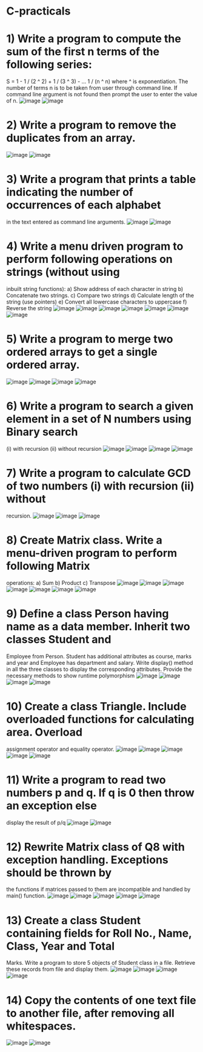 # C-practicals
# 1)  Write a program to compute the sum of the first n terms of the following series:
S = 1 - 1 / (2 ^ 2) + 1 / (3 ^ 3) - ... 1 / (n ^ n)
where ^ is exponentiation.
The number of terms n is to be taken from user through command line. If command line argument is not found then prompt the user to enter the value of n.
![image](https://github.com/user-attachments/assets/0e50f7fe-a106-4ea2-bbd9-ee2b9b5ccc08)
![image](https://github.com/user-attachments/assets/b292462e-8863-4516-884d-7f875b468f21)
# 2)  Write a program to remove the duplicates from an array.
![image](https://github.com/user-attachments/assets/479d6d75-4f86-4b37-918c-162f5bd7a924)
![image](https://github.com/user-attachments/assets/d210c507-9038-4fcd-8141-e6b3cb560a0d)
# 3) Write a program that prints a table indicating the number of occurrences of each alphabet 
in the text entered as command line arguments. 
![image](https://github.com/user-attachments/assets/c349bf09-f670-4670-8696-57a8f22cc37d)
![image](https://github.com/user-attachments/assets/1e0ea7a8-a89f-4146-9336-66f8388b29f6)
# 4) Write a menu driven program to perform following operations on strings (without using 
inbuilt string functions): 
a) Show address of each character in string 
b) Concatenate two strings. 
c) Compare two strings 
d) Calculate length of the string (use pointers) 
e) Convert all lowercase characters to uppercase 
f) Reverse the string
![image](https://github.com/user-attachments/assets/1c214d8f-68d8-408a-b765-f0fd107ee7a5)
![image](https://github.com/user-attachments/assets/ac53a3ed-56f0-4fa0-9faa-0418e87e5220)
![image](https://github.com/user-attachments/assets/efbb23b0-a357-41ab-86d5-542d79f9c4c7)
![image](https://github.com/user-attachments/assets/dd2eb3d8-ed0f-4bb4-a38c-d627f999603d)
![image](https://github.com/user-attachments/assets/11a1ab77-1dad-4545-9d28-b51ccc579688)
![image](https://github.com/user-attachments/assets/5e751968-9ab1-4825-8753-791253a39289)
![image](https://github.com/user-attachments/assets/2e459474-caa3-4b33-89ca-ff793af2470b)
#  5) Write a program to merge two ordered arrays to get a single ordered array.
![image](https://github.com/user-attachments/assets/1d2bcff8-43bc-47ac-bd89-7817da5c9743)
![image](https://github.com/user-attachments/assets/26773d1a-6b35-48b3-9270-6f806379fad9)
![image](https://github.com/user-attachments/assets/c699d082-7032-4baf-a07e-c28cbe172796)
![image](https://github.com/user-attachments/assets/e66c03db-8eea-4d3b-b0c9-513cab461368)
# 6) Write a program to search a given element in a set of N numbers using Binary search 
(i) with recursion (ii) without recursion
![image](https://github.com/user-attachments/assets/d029ebbb-3cc3-4a22-88e3-8a6c7476ec94)
![image](https://github.com/user-attachments/assets/78406333-ca01-4163-93aa-12038d177e6a)
![image](https://github.com/user-attachments/assets/f4b8f4f6-bd48-47e9-b22f-e43f8a41efec)
![image](https://github.com/user-attachments/assets/13dfabfa-42d2-4406-a0ff-dcba9553dfd9)
# 7) Write a program to calculate GCD of two numbers (i) with recursion (ii) without 
recursion.
![image](https://github.com/user-attachments/assets/a122efb3-f3a7-48a7-9480-ec7a8aff0abb)
![image](https://github.com/user-attachments/assets/7c7b5766-8908-4e6a-bbf0-1ae1973adcd9)
![image](https://github.com/user-attachments/assets/219321f9-bdbb-44db-9050-a9ba0076a148)
# 8) Create Matrix class. Write a menu-driven program to perform following Matrix 
operations: 
a) Sum 
b) Product 
c) Transpose
![image](https://github.com/user-attachments/assets/dbe9ae6a-098e-451d-8fec-d3083d8a66fd)
![image](https://github.com/user-attachments/assets/5d6f2046-075e-43be-aa88-ef5ca5dda990)
![image](https://github.com/user-attachments/assets/9dd6f42c-4f3e-419a-af70-97f9377eea67)
![image](https://github.com/user-attachments/assets/de8db8e9-3736-400e-98e1-b5417a694410)
![image](https://github.com/user-attachments/assets/2033c820-6892-4a9f-9abb-7a2eae4d7f51)
![image](https://github.com/user-attachments/assets/c4241a8b-b18e-4d5e-8232-43486859e5ac)
![image](https://github.com/user-attachments/assets/65958595-5ec3-4a69-8541-f3836b464e4d)
# 9) Define a class Person having name as a data member. Inherit two classes Student and 
Employee from Person. Student has additional attributes as course, marks and year and 
Employee has department and salary. Write display() method in all the three classes to 
display the corresponding attributes. Provide the necessary methods to show runtime 
polymorphism
![image](https://github.com/user-attachments/assets/56610e0a-41a9-49c2-a220-66f0e882c393)
![image](https://github.com/user-attachments/assets/2b629b12-7417-4afa-bc4a-280ef4b0d9a7)
![image](https://github.com/user-attachments/assets/dd5388eb-4bbe-440e-9dbe-90212605ef38)
![image](https://github.com/user-attachments/assets/ed714c60-e4a8-4536-8954-b880cb62c80b)
# 10) Create a class Triangle. Include overloaded functions for calculating area. Overload 
assignment operator and equality operator. 
![image](https://github.com/user-attachments/assets/acba0a8b-4560-4da1-8b5b-3262c2d3a5da)
![image](https://github.com/user-attachments/assets/76b395e8-e290-428b-94a2-1d40368b9f5c)
![image](https://github.com/user-attachments/assets/8cc24073-430e-4887-ab16-59a1ae82a82a)
![image](https://github.com/user-attachments/assets/4777ba59-9d5e-4ee2-a57e-f2c55b5e58de)
![image](https://github.com/user-attachments/assets/cd383a01-868d-455e-905c-f2432bf070de)
# 11) Write a program to read two numbers p and q. If q is 0 then throw an exception else 
display the result of p/q
![image](https://github.com/user-attachments/assets/3bcb3eeb-6a97-49f2-a0ae-e773cfdbd04b)
![image](https://github.com/user-attachments/assets/6ed34789-8222-4819-8e22-5e34d15c6a7b)
# 12) Rewrite Matrix class of Q8 with exception handling. Exceptions should be thrown by 
the functions if matrices passed to them are incompatible and handled by main() function.
![image](https://github.com/user-attachments/assets/615f4acf-2033-433f-83c6-9a6abc8c9326)
![image](https://github.com/user-attachments/assets/4983d268-e287-46a7-a579-ed4f1ddc0bb9)
![image](https://github.com/user-attachments/assets/9c784560-f0ad-4c5a-801e-d2a44f14a3d9)
![image](https://github.com/user-attachments/assets/8be0de4a-c8b7-4221-9f8f-8dcc56d9cf0d)
![image](https://github.com/user-attachments/assets/4d2dd63f-e666-44aa-83b0-d82b104acb61)
# 13) Create a class Student containing fields for Roll No., Name, Class, Year and Total 
Marks. Write a program to store 5 objects of Student class in a file. Retrieve these records 
from file and display them. 
![image](https://github.com/user-attachments/assets/e5988d17-8ef1-42b3-982e-32b37b866da4)
![image](https://github.com/user-attachments/assets/486433a1-20f8-4cdf-a260-553e9ca4b190)
![image](https://github.com/user-attachments/assets/68f152f2-6f97-49f5-9c0c-6d8526811490)
![image](https://github.com/user-attachments/assets/5ed9b88b-5cd3-46e3-a7e2-fa5f8b48cf7d)
# 14)  Copy the contents of one text file to another file, after removing all whitespaces.
![image](https://github.com/user-attachments/assets/cb57c395-413d-4f45-8086-eace6f5c108d)
![image](https://github.com/user-attachments/assets/271e9379-c7cf-4cb6-aa27-f99bf2403844)







